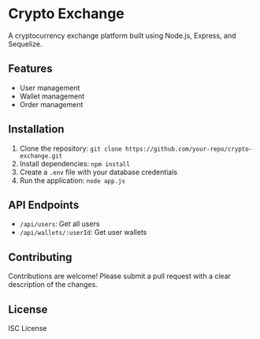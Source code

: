 # Crypto Exchange

A cryptocurrency exchange platform built using Node.js, Express, and Sequelize.

## Features

* User management
* Wallet management
* Order management

## Installation

1. Clone the repository: `git clone https://github.com/your-repo/crypto-exchange.git`
2. Install dependencies: `npm install`
3. Create a `.env` file with your database credentials
4. Run the application: `node app.js`

## API Endpoints

* `/api/users`: Get all users
* `/api/wallets/:userId`: Get user wallets

## Contributing

Contributions are welcome! Please submit a pull request with a clear description of the changes.

## License

ISC License
